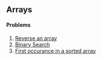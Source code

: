 ## Arrays
#### Problems
1. [Reverse an array](reverse_array.c)
2. [Binary Search](binary_search.c)
2. [First occurance in a sorted array](first_index.c)